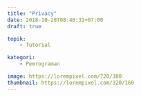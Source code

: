 ```yaml
---
title: "Privacy"
date: 2018-10-28T08:40:31+07:00
draft: true

topik:
    - Tutorial

kategori:
    - Pemrograman

image: https://lorempixel.com/720/380
thumbnail: https://lorempixel.com/320/160
---
```


